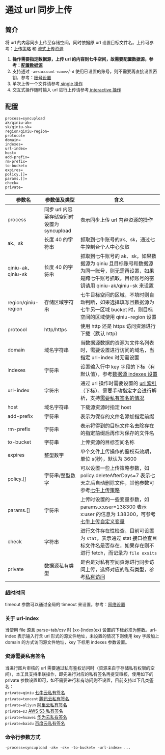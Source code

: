 # 通过 url 同步上传

## 简介
将 url 的内容同步上传至存储空间，同时依据原 url 设置目标文件名。上传可参考：[上传策略](https://developer.qiniu.com/kodo/manual/1206/put-policy) 
和 [流式上传资源](https://developer.qiniu.com/kodo/sdk/1239/java#upload-stream)  
1. **操作需要指定数据源，上传 url 的内容到七牛空间，故需要配置数据源，参考：[配置数据源](datasource.md)**  
2. 支持通过 `-a=<account-name>`/`-d` 使用已设置的账号，则不需要再直接设置密钥，参考：[账号设置](../README.md#账号设置)  
2. 单次上传一个文件请参考[ single 操作](single.md)  
3. 交互式操作随时输入 url 进行上传请参考[ interactive 操作](interactive.md)  

## 配置
```
process=syncupload
ak/qiniu-ak=
sk/qiniu-sk=
region/qiniu-region=
protocol=
domain=
indexes=
url-index=
host=
add-prefix=
rm-prefix=
to-bucket=
expires=
policy.[]=
params.[]=
check=
private=
```  
|参数名|参数值及类型 | 含义|  
|-----|-------|-----|  
|process|同步 url 内容至存储空间时设置为 syncupload | 表示同步上传 url 内容资源的操作|  
|ak、sk|长度 40 的字符串|抓取到七牛账号的ak、sk，通过七牛控制台个人中心获取|  
|qiniu-ak、qiniu-sk|长度 40 的字符串|抓取到七牛账号的 ak、sk，如果数据源为 qiniu 且目标账号和数据源为同一账号，则无需再设置，如果是跨七牛账号抓取，目标账号的密钥请用 qiniu-ak/qiniu-sk 来设置|  
|region/qiniu-region|存储区域字符串|七牛目标空间的区域，不填时则自动判断，如果选择填写且数据源为七牛另一区域 bucket 时，则目标空间的区域使用 qiniu-region 设置|  
|protocol| http/https| 使用 http 还是 https 访问资源进行下载（默认 http）|  
|domain| 域名字符串| 当数据源数据的资源为文件名列表时，需要设置进行访问的域名，当指定 url-index 时无需设置|  
|indexes|字符串| 设置输入行中 key 字段的下标（有默认值），参考[数据源 indexes 设置](datasource.md#1-公共参数)|  
|url-index| 字符串| 通过 url 操作时需要设置的 [url 索引（下标）](#关于-url-index)，需要手动指定才会进行解析，支持[需要私有签名的情况](#资源需要私有签名)|  
|host| 域名字符串| 下载源资源时指定 host|  
|add-prefix| 字符串| 表示为保存的文件名添加指定前缀|  
|rm-prefix| 字符串| 表示将得到的目标文件名去除存在的指定前缀后再作为保存的文件名|  
|to-bucket| 字符串| 上传资源的目标空间名称|  
|expires| 整型数字| 单个文件上传操作的鉴权有效期，单位 s(秒)，默认为 3600|  
|policy.[]| 字符串/整型数字| 可以设置一些上传策略参数，如 policy.deleteAfterDays=7 表示七天之后自动删除文件，其他参数可参考[七牛上传策略](https://developer.qiniu.com/kodo/manual/1206/put-policy)|  
|params.[]| 字符串| 上传时设置的一些变量参数，如 params.x:user=138300 表示 x:user 的信息为 138300，可参考[七牛上传自定义变量](https://developer.qiniu.com/kodo/manual/1235/vars#xvar)|  
|check|字符串| 进行文件存在性检查，目前可设置为 `stat`，表示通过 stat 接口检查目标文件名是否存在，如果存在则不进行 fetch，而记录为 `file exsits`|  
|private| 数据源私有类型|是否是对私有空间资源进行同步访问上传，选择对应的私有类型，参考[私有访问](#资源需要私有签名)|  

### 超时时间
timeout 参数可以通过全局的 timeout 来设置，参考：[网络设置](../README.md#7-网络设置)  

### 关于 url-index
当使用 file 源且 parse=tab/csv 时 [xx-]index(ex) 设置的下标必须为整数。url-index 表示输入行含 url 形式的源文件地址，未设置的情况下则使用 
key 字段加上 domain 的方式访问源文件地址，key 下标用 indexes 参数设置。  

### 资源需要私有签名
当进行图片审核的 url 需要通过私有鉴权访问时（资源来自于存储私有权限的空间），本工具支持串联操作，即先进行对应的私有签名再提交审核，使用如下的 private
参数设置即可，如不需要进行私有访问则不设置，目前支持以下几类签名：  
`private=qiniu` [七牛云私有签名](privateurl.md#七牛配置参数)  
`private=tencent` [腾讯云私有签名](privateurl.md#其他存储配置参数)  
`private=aliyun` [阿里云私有签名](privateurl.md#其他存储配置参数)  
`private=s3` [AWS S3 私有签名](privateurl.md#其他存储配置参数)  
`private=huawei` [华为云私有签名](privateurl.md#其他存储配置参数)  
`private=baidu` [百度云私有签名](privateurl.md#其他存储配置参数)  

### 命令行参数方式
```
-process=syncupload -ak= -sk= -to-bucket= -url-index= ...
```

